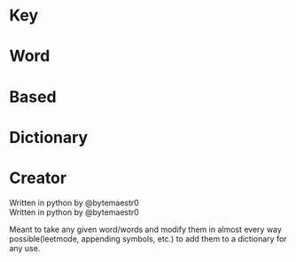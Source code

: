 # Key
# Word
# Based
# Dictionary
# Creator
        
Written in python by @bytemaestr0      
Written in python by @bytemaestr0

Meant to take any given word/words and modify them in almost every way possible(leetmode, appending symbols, etc.) to add them to a dictionary for any use.
